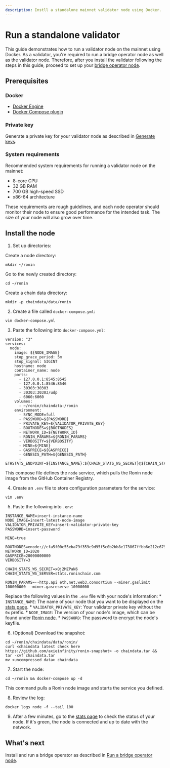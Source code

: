 ```yaml
---
description: Instll a standalone mainnet validator node using Docker.
---
```


# Run a standalone validator 
This guide demonstrates how to run a validator node on the mainnet using Docker.
As a validator, you're required to run a bridge operator node as well as the validator node. Therefore, after you install the validator following the steps in this guide, proceed to set up your [bridge operator node](./bridge.md).

## Prerequisites
### Docker
* [Docker Engine](https://docs.docker.com/engine/install/)
* [Docker Compose plugin](https://docs.docker.com/compose/install/)

### Private key
Generate a private key for your validator node as described in [Generate keys](./../generate-keys.md).

### System requirements
Recommended system requirements for running a validator node on the mainnet:
* 8-core CPU
* 32 GB RAM
* 700 GB high-speed SSD
* x86-64 architecture

These requirements are rough guidelines, and each node operator
should monitor their node to ensure good performance for the intended task.
The size of your node will also grow over time.

## Install the node 
1. Set up directories:

  Create a node directory:

  ```
  mkdir ~/ronin
  ```

  Go to the newly created directory:

  ```
  cd ~/ronin
  ```

  Create a chain data directory:

  ```
  mkdir -p chaindata/data/ronin
  ```

2. Create a file called `docker-compose.yml`:

  ```
  vim docker-compose.yml
  ```

3. Paste the following into `docker-compose.yml`:

  ```
  version: "3"
  services:
    node:
      image: ${NODE_IMAGE}
      stop_grace_period: 5m
      stop_signal: SIGINT
      hostname: node
      container_name: node
      ports:
        - 127.0.0.1:8545:8545
        - 127.0.0.1:8546:8546
        - 30303:30303
        - 30303:30303/udp
        - 6060:6060
      volumes:
        - ~/ronin/chaindata:/ronin
      environment:
        - SYNC_MODE=full
        - PASSWORD=${PASSWORD}
        - PRIVATE_KEY=${VALIDATOR_PRIVATE_KEY}
        - BOOTNODES=${BOOTNODES}
        - NETWORK_ID=${NETWORK_ID}
        - RONIN_PARAMS=${RONIN_PARAMS}
        - VERBOSITY=${VERBOSITY}
        - MINE=${MINE}
        - GASPRICE=${GASPRICE}
        - GENESIS_PATH=${GENESIS_PATH}
        - ETHSTATS_ENDPOINT=${INSTANCE_NAME}:${CHAIN_STATS_WS_SECRET}@${CHAIN_STATS_WS_SERVER}:443
  ```

  This compose file defines the `node` service, which pulls the Ronin node image from the GitHub Container Registry.  

4. Create an `.env` file to store configuration parameters for the service:

  ```
  vim .env
  ```

5. Paste the following into `.env`: 

  ```
  INSTANCE_NAME=insert-instance-name
  NODE_IMAGE=insert-latest-node-image
  VALIDATOR_PRIVATE_KEY=insert-validator-private-key
  PASSWORD=insert-password

  MINE=true

  BOOTNODES=enode://cfa5f00c55eba79f359c9d95f5c0b2bb8e173867ffbb6e212c6799a52918502519e56650970e34caf1cd17418d4da46c3243588578886c3b4f8c42d1934bf108@104.198.242.88:30303,enode://f500391c41906a1dae249df084a3d1659fe602db671730b2778316114a5f7df44a0c6864a8dfffdc380fc81c6965dd911338e0e2591eb78a506857015d166250@34.135.18.26:30303,enode://fc7b8ceafe16e6f79ab2da3e73d0a3163d0c28efe0778863102f8f27758986fe28c1540a9a0bbdff29ab93ad1c5803462efe6c98165bbb404d9d099a55f1d2c9@130.211.208.201:30303
  NETWORK_ID=2020
  GASPRICE=20000000000
  VERBOSITY=3

  CHAIN_STATS_WS_SECRET=xQj2MZPaN6
  CHAIN_STATS_WS_SERVER=stats.roninchain.com

  RONIN_PARAMS=--http.api eth,net,web3,consortium --miner.gaslimit 100000000 --miner.gasreserve 10000000
  ```

  Replace the following values in the `.env` file with your node's information:
     * `INSTANCE_NAME`: The name of your node that you want to be displayed on the [stats page](https://stats.roninchain.com/).
     * `VALIDATOR_PRIVATE_KEY`: Your validator private key without the `0x` prefix.
     * `NODE_IMAGE`: The version of your node's image, which can be found under [Ronin node](./../latest.md#ronin-node).
     * `PASSWORD`: The password to encrypt the node's keyfile.

6. (Optional) Download the snapshot:

  ```
  cd ~/ronin/chaindata/data/ronin/
  curl <chaindata latest check here https://github.com/axieinfinity/ronin-snapshot> -o chaindata.tar && tar -xvf chaindata.tar
  mv <uncompressed data> chaindata
  ```

7. Start the node:

  ```
  cd ~/ronin && docker-compose up -d
  ```

  This command pulls a Ronin node image and starts the service you defined.

8. Review the log:

  ```
  docker logs node -f --tail 100
  ```

9. After a few minutes, go to the [stats page](https://stats.roninchain.com/) to check the status of your node. If it's green, the node is connected and up to date with the network.

## What's next
Install and run a bridge operator as described in [Run a bridge operator node](./bridge.md).
